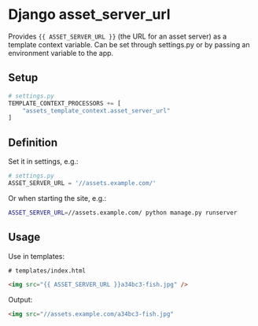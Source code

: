 Django asset_server_url
===

Provides `{{ ASSET_SERVER_URL }}` (the URL for an asset server) as a template context variable. Can be set through settings.py or by passing an environment variable to the app.

Setup
---

``` python
# settings.py
TEMPLATE_CONTEXT_PROCESSORS += [
    "assets_template_context.asset_server_url"
]
```

Definition
---

Set it in settings, e.g.:

``` python
# settings.py
ASSET_SERVER_URL = '//assets.example.com/'
```

Or when starting the site, e.g.:

``` bash
ASSET_SERVER_URL=//assets.example.com/ python manage.py runserver
```

Usage
---

Use in templates:

``` html
# templates/index.html

<img src="{{ ASSET_SERVER_URL }}a34bc3-fish.jpg" />
```

Output:

``` html
<img src="//assets.example.com/a34bc3-fish.jpg"
```
